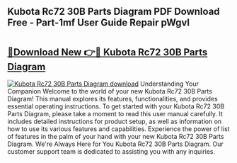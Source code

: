 ## Kubota Rc72 30B Parts Diagram PDF Download Free - Part-1mf User Guide Repair pWgvI

# <h2><a href="http://dfreml.blite.top/?on=Kubota+Rc72+30B+Parts+Diagram">🔗Download New 👉🔴 Kubota Rc72 30B Parts Diagram</a></h2>

[![Kubota Rc72 30B Parts Diagram download](https://i.imgur.com/lujVjoI.png)](http://dfreml.blite.top/?on=Kubota+Rc72+30B+Parts+Diagram)
Understanding Your Companion Welcome to the world of your new Kubota Rc72 30B Parts Diagram! This manual explores its features, functionalities, and provides essential operating instructions. To get started with your Kubota Rc72 30B Parts Diagram, please take a moment to read this user manual carefully. It includes detailed instructions for product setup, as well as information on how to use its various features and capabilities. Experience the power of list of features in the palm of your hand with your new Kubota Rc72 30B Parts Diagram. We're Always Here for You Kubota Rc72 30B Parts Diagram. Our customer support team is dedicated to assisting you with any inquiries.
